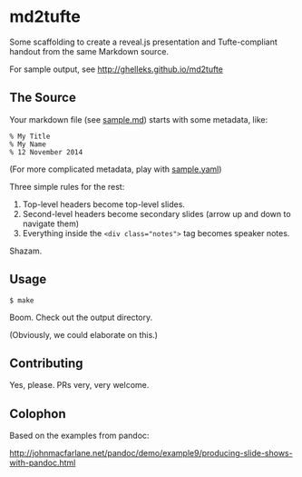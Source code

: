 # md2tufte

Some scaffolding to create a reveal.js presentation and Tufte-compliant
handout from the same Markdown source.

For sample output, see http://ghelleks.github.io/md2tufte

## The Source

Your markdown file (see [sample.md](https://github.com/ghelleks/md2tufte/blob/master/sample.md)) starts with some metadata, like:

```
% My Title
% My Name
% 12 November 2014
```

(For more complicated metadata, play with [sample.yaml](https://github.com/ghelleks/md2tufte/blob/master/sample.yaml))

Three simple rules for the rest:

1. Top-level headers become top-level slides.
2. Second-level headers become secondary slides (arrow up and down to navigate
them)
3. Everything inside the `<div class="notes">` tag becomes speaker notes.

Shazam.

## Usage

```
$ make
```

Boom. Check out the output directory. 

(Obviously, we could elaborate on this.)

## Contributing

Yes, please. PRs very, very welcome.

## Colophon

Based on the examples from pandoc:

  http://johnmacfarlane.net/pandoc/demo/example9/producing-slide-shows-with-pandoc.html
